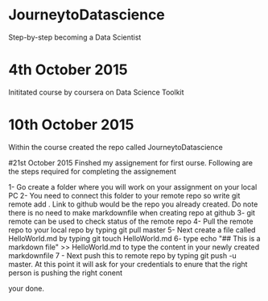 # JourneytoDatascience
Step-by-step becoming a Data Scientist

# 4th October 2015
Inititated course by coursera on Data Science Toolkit

# 10th October 2015
Within the course created the repo called JourneytoDatascience

#21st October 2015
Finshed my assignement for first ourse.
Following are the steps required for completing the assignement

1- Go create a folder where you will work on your assignment on your local PC
2- You need to connect this folder to your remote repo so write git remote add <alias> <link to github>. Link to github would be the repo you already created. Do note there is no need to make markdownfile when creating repo at github
3- git remote can be used to check status of the remote repo
4- Pull the remote repo to your local repo by typing git pull <alias> master
5- Next create a file called HelloWorld.md by typing git touch HelloWorld.md
6- type echo "## This is a markdown file" >> HelloWorld.md to type the content in your newly created markdownfile
7 - Next push this to remote repo by typing git push -u <alias> master. At this point it will ask for your credentials to enure that the right person is pushing the right conent

your done.
